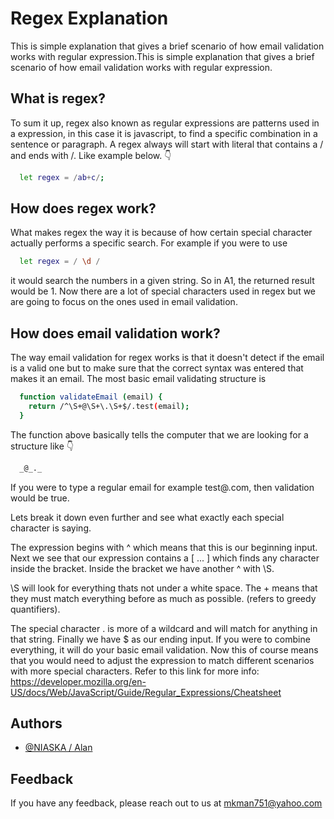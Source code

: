 # Regex Explanation

This is simple explanation that gives a brief scenario of how email validation works with regular expression.This is simple explanation that gives a brief scenario of how email validation works with regular expression.


## What is regex?

To sum it up, regex also known as regular expressions are patterns used in a expression, in this case it is javascript, to
find a specific combination in a sentence or paragraph. A regex always will start
with literal that contains a / and ends with /. Like example below. 👇 
```bash
  let regex = /ab+c/;
```

## How does regex work?

What makes regex the way it is because of how certain special character actually 
performs a specific search. For example if you were to use

```bash
  let regex = / \d /
```

it would search the numbers in a given string. So in A1, the returned 
result would be 1. Now there are a lot of special characters used in regex but 
we are going to focus on the ones used in email validation. 

## How does email validation work?

The way email validation for regex works is that it doesn't detect if
the email is a valid one but to make sure that the correct syntax was 
entered that makes it an email. The most basic email validating structure is

```bash
  function validateEmail (email) {
    return /^\S+@\S+\.\S+$/.test(email);
  }
```

The function above basically tells the computer that we are looking for a 
structure like 👇 

```bash
  _@_._
```
If you were to type a regular email for example test@.com, then 
validation would be true. 

Lets break it down even further and see what exactly each special character is saying.

The expression begins with ^ which means that this is our beginning input. 
Next we see that our expression contains a [ ... ] which finds any character 
inside the bracket. Inside the bracket we have another ^ with \S. 

\S will
look for everything thats not under a white space. The + means that they must match everything
before as much as possible. (refers to greedy quantifiers). 

The special character . is more of a wildcard and will match for anything in that string. Finally
we have $ as our ending input. If you were to combine everything, it will do your 
basic email validation. Now this of course means that you would need to adjust the expression to 
match different scenarios with more special characters. Refer to this link for more info: 
https://developer.mozilla.org/en-US/docs/Web/JavaScript/Guide/Regular_Expressions/Cheatsheet

## Authors

- [@NIASKA / Alan](https://github.com/NIASKAA)

  
## Feedback

If you have any feedback, please reach out to us at mkman751@yahoo.com

  
